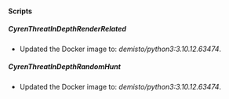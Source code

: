 
#### Scripts
##### CyrenThreatInDepthRenderRelated
- Updated the Docker image to: *demisto/python3:3.10.12.63474*.
##### CyrenThreatInDepthRandomHunt
- Updated the Docker image to: *demisto/python3:3.10.12.63474*.